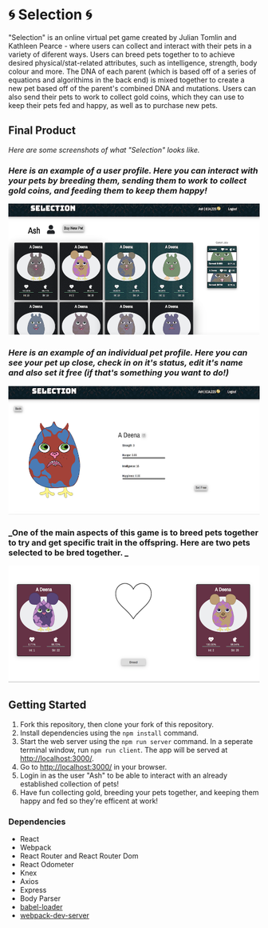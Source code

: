 # **🌀 Selection 🌀**

"Selection" is an online virtual pet game created by Julian Tomlin and Kathleen Pearce - where users can collect and interact with their pets in a variety of diferent ways. Users can breed pets together to to achieve desired physical/stat-related attributes, such as intelligence, strength, body colour and more. The DNA of each parent (which is based off of a series of equations and algorithims in the back end)  is mixed together to create a new pet based off of the parent's combined DNA and mutations. Users can also send their pets to work to collect gold coins, which they can use to keep their pets fed and happy, as well as to purchase new pets.

## Final Product
_*Here are some screenshots of what "Selection" looks like.*_

### _Here is an example of a user profile. Here you can interact with your pets by breeding them, sending them to work to collect gold coins, and feeding them to keep them happy!_
![Alt text](https://github.com/juliantomlin/virtual_pet/blob/ReadMe/lib/img/USERPROFILE.png?raw=true)

### _Here is an example of an individual pet profile. Here you can see your pet up close, check in on it's status, edit it's name and also set it free (if that's something you want to do!)_
![Alt text](https://github.com/juliantomlin/virtual_pet/blob/ReadMe/lib/img/PETPROFILE.png?raw=true)

### _One of the main aspects of this game is to breed pets together to try and get specific trait in the offspring. Here are two pets selected to be bred together. _
![Alt text](https://github.com/juliantomlin/virtual_pet/blob/ReadMe/lib/img/BREED.png?raw=true)


## Getting Started

1. Fork this repository, then clone your fork of this repository.
2. Install dependencies using the `npm install` command.
3. Start the web server using the `npm run server` command. In a seperate terminal window, run `npm run client`.  The app will be served at <http://localhost:3000/>.
4. Go to <http://localhost:3000/> in your browser.
5. Login in as the user "Ash" to be able to interact with an already established collection of pets!
6. Have fun collecting gold, breeding your pets together, and keeping them happy and fed so they're efficent at work!


### Dependencies
* React
* Webpack
* React Router and React Router Dom
* React Odometer
* Knex
* Axios
* Express
* Body Parser
* [babel-loader](https://github.com/babel/babel-loader)
* [webpack-dev-server](https://github.com/webpack/webpack-dev-server)

